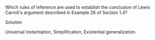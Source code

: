 Which rules of inference are used to establish the conclusion of Lewis Carroll's argument described in Example 26 of Section 1.4?

Soluiton

Universal instantiation, Simplification, Existential generalization.